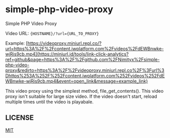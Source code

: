 # simple-php-video-proxy
Simple PHP Video Proxy

Video URL: ```{HOSTNAME}/?url={URL_TO_PROXY}```

Example: [https://videoproxy.miniurl.repl.co/?url=https%3A%2F%2Fcontent.jwplatform.com%2Fvideos%2FdEWBnwke-wjRis9cb.mp4](https://miniurl.id/tools/link-click-analytics?ref=github&page=https%3A%2F%2Fgithub.com%2FNimityx%2Fsimple-php-video-proxy&redirto=https%3A%2F%2Fvideoproxy.miniurl.repl.co%2F%3Furl%3Dhttps%253A%252F%252Fcontent.jwplatform.com%252Fvideos%252FdEWBnwke-wjRis9cb.mp4&event=open_link&message=example_link)

This video proxy using the simplest method, file_get_contents(). This video proxy isn't suitable for large size video. If the video doesn't start, reload multiple times until the video is playabale.

## LICENSE
[MIT](https://github.com/Nimityx/simple-php-video-proxy/blob/main/LICENSE)
